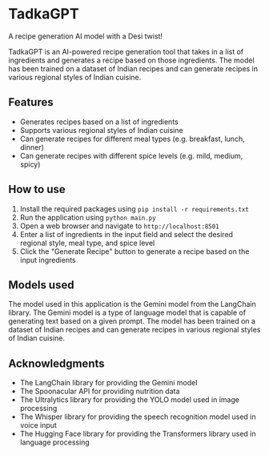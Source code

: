 # TadkaGPT

A recipe generation AI model with a Desi twist!

TadkaGPT is an AI-powered recipe generation tool that takes in a list of ingredients and generates a recipe based on those ingredients. The model has been trained on a dataset of Indian recipes and can generate recipes in various regional styles of Indian cuisine.

## Features

* Generates recipes based on a list of ingredients
* Supports various regional styles of Indian cuisine
* Can generate recipes for different meal types (e.g. breakfast, lunch, dinner)
* Can generate recipes with different spice levels (e.g. mild, medium, spicy)

## How to use

1. Install the required packages using `pip install -r requirements.txt`
2. Run the application using `python main.py`
3. Open a web browser and navigate to `http://localhost:8501`
4. Enter a list of ingredients in the input field and select the desired regional style, meal type, and spice level
5. Click the "Generate Recipe" button to generate a recipe based on the input ingredients


## Models used

The model used in this application is the Gemini model from the LangChain library. The Gemini model is a type of language model that is capable of generating text based on a given prompt. The model has been trained on a dataset of Indian recipes and can generate recipes in various regional styles of Indian cuisine.



## Acknowledgments

* The LangChain library for providing the Gemini model
* The Spoonacular API for providing nutrition data
* The Ultralytics library for providing the YOLO model used in image processing
* The Whisper library for providing the speech recognition model used in voice input
* The Hugging Face library for providing the Transformers library used in language processing
